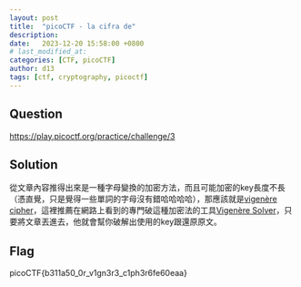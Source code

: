 ```yaml
---
layout: post
title:  "picoCTF - la cifra de"
description: 
date:   2023-12-20 15:58:00 +0800
# last_modified_at:
categories: [CTF, picoCTF]
author: d13
tags: [ctf, cryptography, picoctf]
---
```


## Question

https://play.picoctf.org/practice/challenge/3

## Solution

從文章內容推得出來是一種字母變換的加密方法，而且可能加密的key長度不長（憑直覺，只是覺得一些單詞的字母沒有錯哈哈哈哈），那應該就是[vigenère cipher](https://en.wikipedia.org/wiki/Vigen%C3%A8re_cipher)，這裡推薦在網路上看到的專門破這種加密法的工具[Vigenère Solver](https://www.guballa.de/vigenere-solver)，只要將文章丟進去，他就會幫你破解出使用的key跟還原原文。

## Flag

picoCTF{b311a50_0r_v1gn3r3_c1ph3r6fe60eaa}